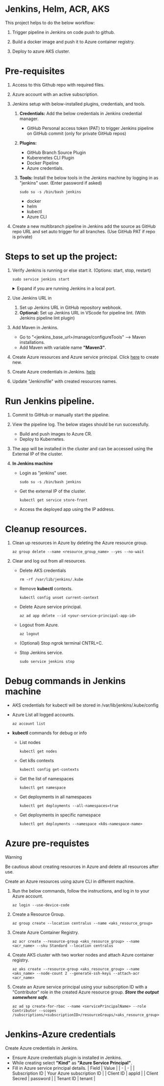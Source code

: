 # Jenkins, Helm, ACR, AKS
This project helps to do the below workflow:

1. Trigger pipeline in Jenkins on code push to github.

2. Build a docker image and push it to Azure container registry.

3. Deploy to azure AKS cluster.

# Pre-requisites
1. Access to this Github repo with required files.

2. Azure account with an active subscription.

3. Jenkins setup with below-installed plugins, credentials, and tools.
	1. **Credentials:** Add the below credentials in Jenkins credential manager.
		- GitHub Personal access token (PAT) to trigger Jenkins pipeline on GitHub commit (only for private GitHub repos)

	2. **Plugins:**
		- GitHub Branch Source Plugin
		- Kuberenetes CLI Plugin
		- Docker Pipeline
		- Azure credentials.

	3. **Tools:** Install the below tools in the Jenkins machine by logging in as "jenkins" user. (Enter password if asked)
		```
		sudo su -s /bin/bash jenkins
		```
		- docker
		- helm
		- kubectl
		- Azure CLI

3. Create a new multibranch pipeline in Jenkins add the source as GitHub repo URL and set auto trigger for all branches. (Use GitHub PAT if repo is private)

# Steps to set up the project:

1. Verify Jenkins is running or else start it. (Options: start, stop, restart)
	```
	sudo service jenkins start
	```
	<details>
	<summary>Expand if you are running Jenkins in a local port.</summary>

	Install "ngrok" and run the below command with your Jenkins port to get the public URL for Jenkins
	```
	ngrok port 8080
	```
	- Copy the ngrok URL from the terminal, open it in the browser, and log in.
	- This will be our public Jenkins URL.
	</details>

2. Use Jenkins URL in
	1. Set up Jenkins URL in GitHub repository webhook.
	2. **Optional:** Set up Jenkins URL in VScode for pipeline lint. (With Jenkins pipeline lint plugin)

3. Add Maven in Jenkins.
	- Go to "<jenkins_base_url>/manage/configureTools" --> Maven installations.
	- Add Maven with variable name **"Maven3"**.

4. Create Azure resources and Azure service principal.
	Click [here](#azure-pre-requistes) to create new.

5. Create Azure credentials in Jenkins. [help](#jenkins-azure-credentials)

6. Update "Jenkinsfile" with created resources names.


# Run Jenkins pipeline.
1. Commit to GitHub or manually start the pipeline.

2. View the pipeline log. The below stages should be run successfully.
	- Build and push images to Azure CR.
	- Deploy to Kubernetes.

3. The app will be installed in the cluster and can be accessed using the External IP of the cluster.

4. **In Jenkins machine**
	- Login as "jenkins" user.
		```
		sudo su -s /bin/bash jenkins
		```
	- Get the external IP of the cluster.
		```
		kubectl get service store-front
		```
	- Access the deployed app using the IP address.

# Cleanup resources.
1. Clean up resources in Azure by deleting the Azure resource group.
	```
	az group delete --name <resource_group_name> --yes --no-wait
	```
2. Clear and log out from all resources.
	- Delete AKS credentials
		```
		rm -rf /var/lib/jenkins/.kube
		```
	- Remove **kubectl** contexts.
		```
		kubectl config unset current-context
		```
	- Delete Azure service principal.
		```
		az ad app delete --id <your-service-principal-app-id>
		```
	- Logout from Azure.
		```
		az logout
		```
	- (Optional) Stop ngrok terminal CNTRL+C.

	- Stop Jenkins service.
		```
		sudo service jenkins stop
		```

# Debug commands in Jenkins machine
- AKS credentials for kubectl will be stored in /var/lib/jenkins/.kube/config

- Azure List all logged accounts.
	```
	az account list
	```
- **kubectl** commands for debug or info
	- List nodes
		```
		kubectl get nodes
		```
	- Get k8s contexts
		```
		kubectl config get-contexts
		```
	- Get the list of namespaces
		```
		kubectl get namespace
		```
	- Get deployments in all namespaces
		```
		kubectl get deployments --all-namespaces=true
		```
	- Get deployments in specific namespace
		```
		kubectl get deployments --namespace <k8s-namespace-name>
		```


# Azure pre-requistes

> [!WARNING] 
> Be cautious about creating resources in Azure and delete all resources after use.

Create an Azure resources using azure CLI in different machine.

1. Run the below commands, follow the instructions, and log in to your Azure account.
	```
	az login --use-device-code
	```
2. Create a Resource Group.
	```
	az group create --location centralus --name <aks_resource_group>
	```
3. Create Azure Container Registry.
	```
	az acr create --resource-group <aks_resource_group> --name <acr_name> --sku Standard --location centralus
	```
4. Create AKS cluster with two worker nodes and attach Azure container registry.
	```
	az aks create --resource-group <aks_resource_group> --name <aks_name> --node-count 2 --generate-ssh-keys --attach-acr <acr_name>
	```
5. Create an Azure service principal using your subscription ID with a "Contributor" role in the created Azure resource group. ***Store the output somewhere safe***.
	```
	az ad sp create-for-rbac --name <servicePrincipalName> --role Contributor --scopes /subscriptions/<subscriptionID>/resourceGroups/<aks_resource_group>
	```

# Jenkins-Azure credentials
Create Azure credentials in Jenkins.

- Ensure Azure credentials plugin is installed in Jenkins.
- While creating select **"Kind"** as **"Azure Service Principal"**.
- Fill in Azure service principal details.
	| Field | Value |
	| - | - |
	| Subscription ID | Your Azure subscription ID |
	| Client ID | appId |
	| Client Secred | password |
	| Tenant ID | tenant |